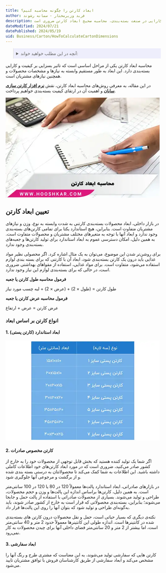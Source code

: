 ```yaml
---
title: ابعاد کارتن را چگونه محاسبه کنیم؟
author: فربد وزیرمختار - سمانه رشوند
description: با راهنمای کامل محاسبه ابعاد کارتن، بسته‌بندی محصولات خود را بهینه کنید. برای افزایش کارایی در صنعت بسته‌بندی، محاسبه صحیح ابعاد کارتن ضروری است.
dateModified: 2024/07/21
datePublished: 2024/05/19
uid: Business/Carton/HowToCalculateCartonDimensions
---
```


<blockquote style="background-color:#eeeefc; padding:0.5rem">
<details>
  <summary>آنچه در این مطلب خواهید خواند:</summary>
  <ul>
    <li>تعیین ابعاد کارتن</li>
    <li>انواع کارتن بر اساس ابعاد</li>
    <ul>
     <li>1. ابعاد استاندارد (کارتن پستی)</li>
     <li>2. کارتن مخصوص صادرات</li>
     <li>3. ابعاد سفارشی</li>
    </ul>
  </ul>
</details>
</blockquote>

محاسبه ابعاد کارتن یکی از مراحل اساسی است که تاثیر بسزایی بر کیفیت و کارایی بسته‌بندی دارد. این ابعاد به طور مستقیم وابسته به نیازها و مشخصات محصولات و همچنین نیازهای مشتریان است.

در این مقاله، به معرفی روش‌های محاسبه ابعاد کارتن، نقش **<a href="https://www.hooshkar.com/Software/PrintingAndPackaging/Package/Carton" target="_blank"> نرم افزار کارتن سازی سایان</a>** و اهمیت آن در ارتقای کیفیت بسته‌بندی خواهیم پرداخت.

![محاسبه ابعاد کارتن](./Images/CalculateTheCartonDimensions.webp)


## تعیین ابعاد کارتن
در بازار داخلی، ابعاد محصولات بسته‌بندی کارتنی به شدت وابسته به نوع، وزن و نیازهای مشتریان متفاوت است. بنابراین، هیچ استاندارد یکتا برای تمامی کارتن‌های بسته‌بندی وجود ندارد و ابعاد آنها با توجه به متغیرهای مختلف مشتریان و محصولات متفاوت است. به همین دلیل، امکان دسترسی عموم به ابعاد استاندارد برای تولید کارتن‌ها و جعبه‌های بسته‌بندی وجود ندارد.

برای روشن‌تر شدن این موضوع، می‌توان به یک مثال اشاره کرد. اگر محصولی نظیر مواد غذایی باید درون یک کارتن بسته‌بندی شود، ابعاد آن با کارتنی که برای بسته ‌بندی لوازم استفاده می‌شود، متفاوت است. برای مواد غذایی، استفاده از مقواهای بهداشتی ضروری است، در حالی که برای بسته‌بندی لوازم این نیاز وجود ندارد.


**فرمول محاسبه طول کارتن یا جعبه**

طول کارتن = (طول × 2) + (عرض × 2) + لبه چسب مورد نیاز

**فرمول محاسبه عرض کارتن یا جعبه**

عرض کارتن = عرض + ارتفاع 


### انواع کارتن بر اساس ابعاد

#### 1. ابعاد استاندارد (کارتن پستی)

![ابعاد کارتن های پستی](./Images/DimensionsOfStandardCartons.webp)

#### 2. کارتن مخصوص صادرات

اگر شما یک تولید کننده هستید که بخش قابل توجهی از محصولات خود را به خارج از کشور صادر می‌کنید، ضروری است که در مورد ابعاد کارتن‌های خود اطلاعات کاملی داشته باشید. این اطلاعات به شما کمک می‌کند تا محصولاتتان به درستی بسته بندی شده و از برگشت و مرجوعی آنها جلوگیری شود.

در بازارهای صادراتی، ابعاد استاندارد پالت‌ها معمولاً 120 در 80 یا 120 در 100 سانتی‌متر است. به همین دلیل، کارتن‌ها براساس اندازه این پالت‌ها و وزن و حجم محصولات، طراحی و تولید می‌شوند. بسیاری از محصولات صادراتی با استفاده از پالت حمل و جابجا می‌شوند؛ بنابراین، بسته‌بندی محصولاتی که قرار است به خارج از کشور صادر شوند، باید به‌گونه‌ای طراحی و تولید شود که بتوان آنها را روی این پالت‌ها قرار داد.

نکته‌ی دیگری که بسیار حیاتی است، حمل و نقل محصولات درون کارتن ‌های بسته‌بندی شده در کانتینرها است. اندازه طولی این کانتینرها معمولاً حدود 2 متر و 40 سانتی‌متر است، اما بیشتر از 2 متر و 20 سانتی‌متر فضای داخلی آنها برای چیدن محصولات به کار نمی‌رود.

#### 3. ابعاد سفارشی

کارتن‌ هایی که سفارشی تولید می‌شوند، به این معناست که مشتری طرح و رنگ آنها را مشخص می‌کند و ابعاد سفارشی از طریق کارشناسان فروش با توافق مشتریان تایید می‌شود.